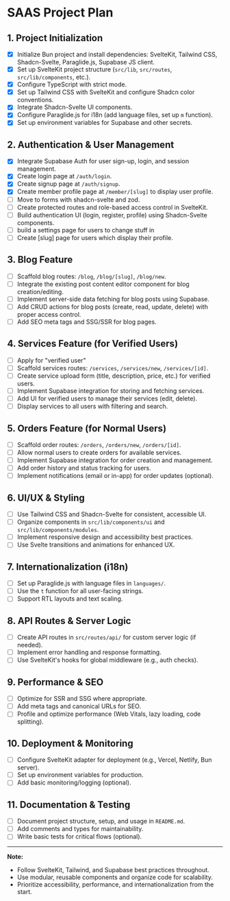 # SAAS Project Plan

## 1. Project Initialization

- [x] Initialize Bun project and install dependencies: SvelteKit, Tailwind CSS, Shadcn-Svelte, Paraglide.js, Supabase JS client.
- [x] Set up SvelteKit project structure (`src/lib`, `src/routes`, `src/lib/components`, etc.).
- [x] Configure TypeScript with strict mode.
- [x] Set up Tailwind CSS with SvelteKit and configure Shadcn color conventions.
- [x] Integrate Shadcn-Svelte UI components.
- [x] Configure Paraglide.js for i18n (add language files, set up `m` function).
- [x] Set up environment variables for Supabase and other secrets.

## 2. Authentication & User Management

- [x] Integrate Supabase Auth for user sign-up, login, and session management.
- [x] Create login page at `/auth/login`.
- [x] Create signup page at `/auth/signup`.
- [x] Create member profile page at `/member/[slug]` to display user profile.
- [ ] Move to forms with shadcn-svelte and zod.
- [ ] Create protected routes and role-based access control in SvelteKit.
- [ ] Build authentication UI (login, register, profile) using Shadcn-Svelte components.
- [ ] build a settings page for users to change stuff in
- [ ] Create [slug] page for users which display their profile.

## 3. Blog Feature

- [ ] Scaffold blog routes: `/blog`, `/blog/[slug]`, `/blog/new`.
- [ ] Integrate the existing post content editor component for blog creation/editing.
- [ ] Implement server-side data fetching for blog posts using Supabase.
- [ ] Add CRUD actions for blog posts (create, read, update, delete) with proper access control.
- [ ] Add SEO meta tags and SSG/SSR for blog pages.

## 4. Services Feature (for Verified Users)

- [ ] Apply for "verified user"
- [ ] Scaffold services routes: `/services`, `/services/new`, `/services/[id]`.
- [ ] Create service upload form (title, description, price, etc.) for verified users.
- [ ] Implement Supabase integration for storing and fetching services.
- [ ] Add UI for verified users to manage their services (edit, delete).
- [ ] Display services to all users with filtering and search.

## 5. Orders Feature (for Normal Users)

- [ ] Scaffold order routes: `/orders`, `/orders/new`, `/orders/[id]`.
- [ ] Allow normal users to create orders for available services.
- [ ] Implement Supabase integration for order creation and management.
- [ ] Add order history and status tracking for users.
- [ ] Implement notifications (email or in-app) for order updates (optional).

## 6. UI/UX & Styling

- [ ] Use Tailwind CSS and Shadcn-Svelte for consistent, accessible UI.
- [ ] Organize components in `src/lib/components/ui` and `src/lib/components/modules`.
- [ ] Implement responsive design and accessibility best practices.
- [ ] Use Svelte transitions and animations for enhanced UX.

## 7. Internationalization (i18n)

- [ ] Set up Paraglide.js with language files in `languages/`.
- [ ] Use the `t` function for all user-facing strings.
- [ ] Support RTL layouts and text scaling.

## 8. API Routes & Server Logic

- [ ] Create API routes in `src/routes/api/` for custom server logic (if needed).
- [ ] Implement error handling and response formatting.
- [ ] Use SvelteKit's hooks for global middleware (e.g., auth checks).

## 9. Performance & SEO

- [ ] Optimize for SSR and SSG where appropriate.
- [ ] Add meta tags and canonical URLs for SEO.
- [ ] Profile and optimize performance (Web Vitals, lazy loading, code splitting).

## 10. Deployment & Monitoring

- [ ] Configure SvelteKit adapter for deployment (e.g., Vercel, Netlify, Bun server).
- [ ] Set up environment variables for production.
- [ ] Add basic monitoring/logging (optional).

## 11. Documentation & Testing

- [ ] Document project structure, setup, and usage in `README.md`.
- [ ] Add comments and types for maintainability.
- [ ] Write basic tests for critical flows (optional).

---

**Note:**

- Follow SvelteKit, Tailwind, and Supabase best practices throughout.
- Use modular, reusable components and organize code for scalability.
- Prioritize accessibility, performance, and internationalization from the start.
